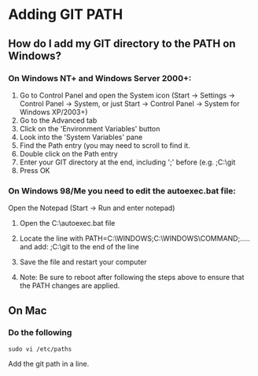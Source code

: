 # Adding GIT PATH

## How do I add my GIT directory to the PATH on Windows?

### On Windows NT+ and Windows Server 2000+:

1.  Go to Control Panel and open the System icon (Start -> Settings -> Control Panel -> System, or just Start -> Control Panel -> System for Windows XP/2003+)
2. Go to the Advanced tab
3. Click on the 'Environment Variables' button
4. Look into the 'System Variables' pane
5. Find the Path entry (you may need to scroll to find it.
6. Double click on the Path entry
7. Enter your GIT directory at the end, including ';' before (e.g. ;C:\git
8. Press OK

### On Windows 98/Me you need to edit the autoexec.bat file:

Open the Notepad (Start -> Run and enter notepad)

1.  Open the C:\autoexec.bat file

2.  Locate the line with PATH=C:\WINDOWS;C:\WINDOWS\COMMAND;..... and add: ;C:\git to the end of the line

3.  Save the file and restart your computer

4.  Note: Be sure to reboot after following the steps above to ensure that the PATH changes are applied. 

## On Mac

### Do the following

```
sudo vi /etc/paths
```

Add the git path in a line.



